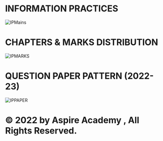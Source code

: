 # INFORMATION PRACTICES

![IPMains](https://github.com/Shiv-Learning-Cente/Information-Practices-XII/blob/main/assets/IPMain.jpg)

# CHAPTERS & MARKS DISTRIBUTION

![IPMARKS](https://github.com/Shiv-Learning-Cente/Information-Practices-XII/blob/main/assets/CHAP.png)

# QUESTION PAPER PATTERN (2022-23)

![IPPAPER](https://github.com/Shiv-Learning-Cente/Information-Practices-XII/blob/main/assets/PAPER.jpeg)

# © 2022 by <b> Aspire Academy </b>, All Rights Reserved.
